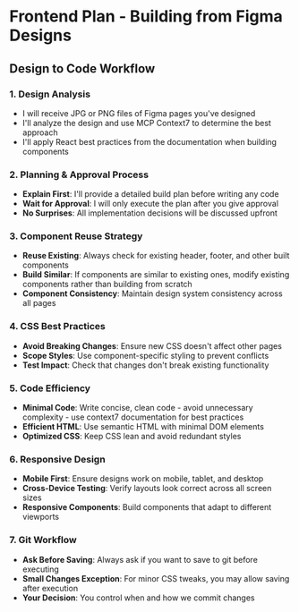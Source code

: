 # Frontend Plan - Building from Figma Designs

## Design to Code Workflow

### 1. Design Analysis
- I will receive JPG or PNG files of Figma pages you've designed
- I'll analyze the design and use MCP Context7 to determine the best approach
- I'll apply React best practices from the documentation when building components

### 2. Planning & Approval Process
- **Explain First**: I'll provide a detailed build plan before writing any code
- **Wait for Approval**: I will only execute the plan after you give approval
- **No Surprises**: All implementation decisions will be discussed upfront

### 3. Component Reuse Strategy
- **Reuse Existing**: Always check for existing header, footer, and other built components
- **Build Similar**: If components are similar to existing ones, modify existing components rather than building from scratch
- **Component Consistency**: Maintain design system consistency across all pages

### 4. CSS Best Practices
- **Avoid Breaking Changes**: Ensure new CSS doesn't affect other pages
- **Scope Styles**: Use component-specific styling to prevent conflicts
- **Test Impact**: Check that changes don't break existing functionality

### 5. Code Efficiency
- **Minimal Code**: Write concise, clean code - avoid unnecessary complexity - use context7 documentation for best practices
- **Efficient HTML**: Use semantic HTML with minimal DOM elements
- **Optimized CSS**: Keep CSS lean and avoid redundant styles

### 6. Responsive Design
- **Mobile First**: Ensure designs work on mobile, tablet, and desktop
- **Cross-Device Testing**: Verify layouts look correct across all screen sizes
- **Responsive Components**: Build components that adapt to different viewports

### 7. Git Workflow
- **Ask Before Saving**: Always ask if you want to save to git before executing
- **Small Changes Exception**: For minor CSS tweaks, you may allow saving after execution
- **Your Decision**: You control when and how we commit changes